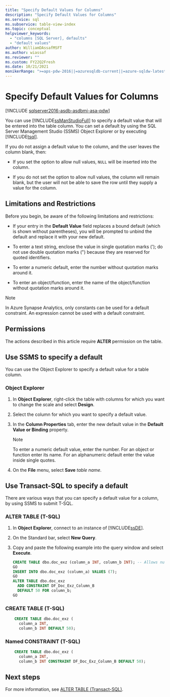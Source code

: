 ```yaml
---
title: "Specify Default Values for Columns"
description: "Specify Default Values for Columns"
ms.service: sql
ms.subservice: table-view-index
ms.topic: conceptual
helpviewer_keywords: 
  - "columns [SQL Server], defaults"
  - "default values"
author: WilliamDAssafMSFT
ms.author: wiassaf
ms.reviewer: ""
ms.custom: FY22Q2Fresh
ms.date: 10/21/2021
monikerRange: ">=aps-pdw-2016||=azuresqldb-current||=azure-sqldw-latest||>=sql-server-2016||>=sql-server-linux-2017||=azuresqldb-mi-current"
---
```

# Specify Default Values for Columns

[!INCLUDE [sqlserver2016-asdb-asdbmi-asa-pdw](../../includes/applies-to-version/sqlserver2016-asdb-asdbmi-asa-pdw.md)]

You can use [!INCLUDE[ssManStudioFull](../../includes/ssmanstudiofull-md.md)] to specify a default value that will be entered into the table column. You can set a default by using the SQL Server Management Studio (SSMS) Object Explorer or by executing [!INCLUDE[tsql](../../includes/tsql-md.md)].

If you do not assign a default value to the column, and the user leaves the column blank, then:

- If you set the option to allow null values, `NULL` will be inserted into the column.

- If you do not set the option to allow null values, the column will remain blank, but the user will not be able to save the row until they supply a value for the column.

## <a name="Restrictions"></a> Limitations and Restrictions

Before you begin, be aware of the following limitations and restrictions:

- If your entry in the **Default Value** field replaces a bound default (which is shown without parentheses), you will be prompted to unbind the default and replace it with your new default.

- To enter a text string, enclose the value in single quotation marks ('); do not use double quotation marks (") because they are reserved for quoted identifiers.

- To enter a numeric default, enter the number without quotation marks around it.

- To enter an object/function, enter the name of the object/function without quotation marks around it.

> [!NOTE]
> In Azure Synapse Analytics, only constants can be used for a default constraint. An expression cannot be used with a default constraint.

## <a name="Security"></a> Permissions

The actions described in this article require **ALTER** permission on the table.

## <a name="SSMSProcedure"></a> Use SSMS to specify a default

You can use the Object Explorer to specify a default value for a table column.

### Object Explorer

1. In **Object Explorer**, right-click the table with columns for which you want to change the scale and select **Design**.

2. Select the column for which you want to specify a default value.

3. In the **Column Properties** tab, enter the new default value in the **Default Value or Binding** property.

   > [!NOTE]
   > To enter a numeric default value, enter the number. For an object or function enter its name. For an alphanumeric default enter the value inside single quotes.

4. On the **File** menu, select **Save** _table name_.

## <a name="TsqlProcedure"></a> Use Transact-SQL to specify a default

There are various ways that you can specify a default value for a column, by using SSMS to submit T-SQL.

### ALTER TABLE (T-SQL)

1. In **Object Explorer**, connect to an instance of [!INCLUDE[ssDE](../../includes/ssde-md.md)].

2. On the Standard bar, select **New Query**.

3. Copy and paste the following example into the query window and select **Execute**.

   ```sql
   CREATE TABLE dbo.doc_exz (column_a INT, column_b INT); -- Allows nulls.
   GO
   INSERT INTO dbo.doc_exz (column_a) VALUES (7);
   GO
   ALTER TABLE dbo.doc_exz
     ADD CONSTRAINT DF_Doc_Exz_Column_B
     DEFAULT 50 FOR column_b;
   GO
   ```

<!--
The following two T-SQL code examples were offered by 'nycdotnet' (Steve) via public PR 1660, Feb 2019.
-->

### CREATE TABLE (T-SQL)

```sql
    CREATE TABLE dbo.doc_exz (
      column_a INT,
      column_b INT DEFAULT 50);
```

### Named CONSTRAINT (T-SQL)

```sql
    CREATE TABLE dbo.doc_exz (
      column_a INT,
      column_b INT CONSTRAINT DF_Doc_Exz_Column_B DEFAULT 50);
```

## Next steps

For more information, see [ALTER TABLE &#40;Transact-SQL&#41;](../../t-sql/statements/alter-table-transact-sql.md).
